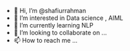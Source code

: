 - 👋 Hi, I’m @shafiurrahman
- 👀 I’m interested in Data science , AIML 
- 🌱 I’m currently learning NLP
- 💞️ I’m looking to collaborate on ...
- 📫 How to reach me ...

<!---
shafiurrahman/shafiurrahman is a ✨ special ✨ repository because its `README.md` (this file) appears on your GitHub profile.
You can click the Preview link to take a look at your changes.
--->
